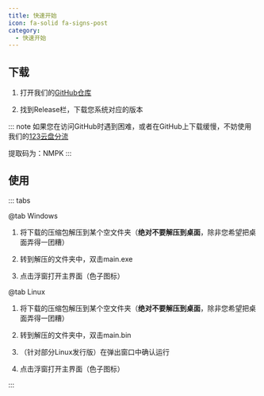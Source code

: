 ```yaml
---
title: 快速开始
icon: fa-solid fa-signs-post
category:
  - 快速开始
---
```


## 下载
1. 打开我们的[GitHub仓库](https://github.com/NamePickerOrg/NamePicker)

2. 找到Release栏，下载您系统对应的版本

::: note
如果您在访问GitHub时遇到困难，或者在GitHub上下载缓慢，不妨使用我们的[123云盘分流](https://www.123684.com/s/zFuqVv-feFo3)

提取码为：NMPK
:::

## 使用

::: tabs

@tab Windows

1. 将下载的压缩包解压到某个空文件夹（**绝对不要解压到桌面**，除非您希望把桌面弄得一团糟）

2. 转到解压的文件夹中，双击main.exe

3. 点击浮窗打开主界面（色子图标）

@tab Linux

1. 将下载的压缩包解压到某个空文件夹（**绝对不要解压到桌面**，除非您希望把桌面弄得一团糟）

2. 转到解压的文件夹中，双击main.bin

3. （针对部分Linux发行版）在弹出窗口中确认运行

4. 点击浮窗打开主界面（色子图标）

:::
